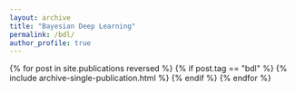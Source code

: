 ```yaml
---
layout: archive
title: "Bayesian Deep Learning"
permalink: /bdl/
author_profile: true
---
```


{% for post in site.publications reversed %}
  {% if post.tag == "bdl" %}
  {% include archive-single-publication.html %}
  {% endif %}
{% endfor %}
